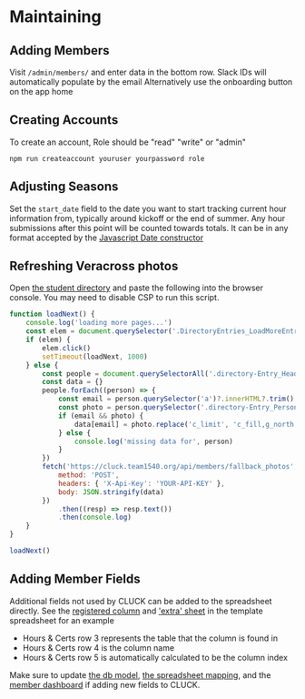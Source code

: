 # Maintaining

## Adding Members

Visit `/admin/members/` and enter data in the bottom row. Slack IDs will automatically populate by the email
Alternatively use the onboarding button on the app home

## Creating Accounts

To create an account,
Role should be "read" "write" or "admin"

```
npm run createaccount youruser yourpassword role
```

## Adjusting Seasons

Set the `start_date` field to the date you want to start tracking current hour information from, typically around kickoff or the end of summer. Any hour submissions after this point will be counted towards totals. It can be in any format accepted by the [Javascript Date constructor](https://developer.mozilla.org/en-US/docs/Web/JavaScript/Reference/Global_Objects/Date/Date)

## Refreshing Veracross photos

Open [the student directory](https://portals.veracross.com/catlin/student/directory/1) and paste the following into the browser console. You may need to disable CSP to run this script.

```js
function loadNext() {
    console.log('loading more pages...')
    const elem = document.querySelector('.DirectoryEntries_LoadMoreEntriesButton')
    if (elem) {
        elem.click()
        setTimeout(loadNext, 1000)
    } else {
        const people = document.querySelectorAll('.directory-Entry_Header')
        const data = {}
        people.forEach((person) => {
            const email = person.querySelector('a')?.innerHTML?.trim()
            const photo = person.querySelector('.directory-Entry_PersonPhoto--full')?.src
            if (email && photo) {
                data[email] = photo.replace('c_limit', 'c_fill,g_north')
            } else {
                console.log('missing data for', person)
            }
        })
        fetch('https://cluck.team1540.org/api/members/fallback_photos', {
            method: 'POST',
            headers: { 'X-Api-Key': 'YOUR-API-KEY' },
            body: JSON.stringify(data)
        })
            .then((resp) => resp.text())
            .then(console.log)
    }
}

loadNext()
```

## Adding Member Fields

Additional fields not used by CLUCK can be added to the spreadsheet directly. See the [registered column](https://docs.google.com/spreadsheets/d/1p18eJW29CzLn-zZKBKm-OOM6BtR-oLlrZVfNJtNPl9A/edit?gid=568325748#gid=568325748&range=B2:B46) and ['extra' sheet](https://docs.google.com/spreadsheets/d/1p18eJW29CzLn-zZKBKm-OOM6BtR-oLlrZVfNJtNPl9A/edit?gid=2140052736#gid=2140052736) in the template spreadsheet for an example

-   Hours & Certs row 3 represents the table that the column is found in
-   Hours & Certs row 4 is the column name
-   Hours & Certs row 5 is automatically calculated to be the column index

Make sure to update [the db model](prisma/schema.prisma), [the spreadsheet mapping](src/spreadsheet/index.ts), and the [member dashboard](src/views/admin_members) if adding new fields to CLUCK.
